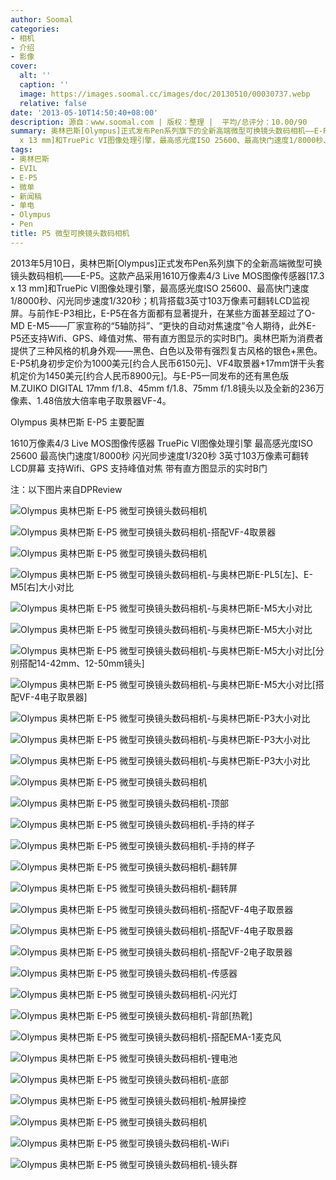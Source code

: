 ```yaml
---
author: Soomal
categories:
- 相机
- 介绍
- 影像
cover:
  alt: ''
  caption: ''
  image: https://images.soomal.cc/images/doc/20130510/00030737.webp
  relative: false
date: '2013-05-10T14:50:40+08:00'
description: 源自：www.soomal.com | 版权：整理 |  平均/总评分：10.00/90
summary: 奥林巴斯[Olympus]正式发布Pen系列旗下的全新高端微型可换镜头数码相机――E-P5。这款产品采用1610万像素4/3 Live MOS图像传感器[17.3
  x 13 mm]和TruePic VI图像处理引擎，最高感光度ISO 25600、最高快门速度1/8000秒、闪光同步速度1/320秒；机背搭载3英寸103万像素可翻转LCD监视屏……
tags:
- 奥林巴斯
- EVIL
- E-P5
- 微单
- 新闻稿
- 单电
- Olympus
- Pen
title: P5 微型可换镜头数码相机
---
```


2013年5月10日，奥林巴斯[Olympus]正式发布Pen系列旗下的全新高端微型可换镜头数码相机――E-P5。这款产品采用1610万像素4/3 Live MOS图像传感器[17.3 x 13 mm]和TruePic VI图像处理引擎，最高感光度ISO 25600、最高快门速度1/8000秒、闪光同步速度1/320秒；机背搭载3英寸103万像素可翻转LCD监视屏。与前作E-P3相比，E-P5在各方面都有显著提升，在某些方面甚至超过了O-MD E-M5――厂家宣称的“5轴防抖”、“更快的自动对焦速度”令人期待，此外E-P5还支持Wifi、GPS、峰值对焦、带有直方图显示的实时B门。奥林巴斯为消费者提供了三种风格的机身外观――黑色、白色以及带有强烈复古风格的银色+黑色。E-P5机身初步定价为1000美元[约合人民币6150元]、VF4取景器+17mm饼干头套机定价为1450美元[约合人民币8900元]。与E-P5一同发布的还有黑色版M.ZUIKO DIGITAL 17mm f/1.8、45mm f/1.8、75mm f/1.8镜头以及全新的236万像素、1.48倍放大倍率电子取景器VF-4。

Olympus 奥林巴斯 E-P5 主要配置

1610万像素4/3 Live MOS图像传感器
TruePic VI图像处理引擎
最高感光度ISO 25600
最高快门速度1/8000秒
闪光同步速度1/320秒
3英寸103万像素可翻转LCD屏幕
支持Wifi、GPS
支持峰值对焦
带有直方图显示的实时B门


注：以下图片来自DPReview

![Olympus 奥林巴斯 E-P5 微型可换镜头数码相机](https://images.soomal.cc/images/doc/20130510/00030707.webp)




![Olympus 奥林巴斯 E-P5 微型可换镜头数码相机-搭配VF-4取景器](https://images.soomal.cc/images/doc/20130510/00030708.webp)




![Olympus 奥林巴斯 E-P5 微型可换镜头数码相机](https://images.soomal.cc/images/doc/20130510/00030709.webp)




![Olympus 奥林巴斯 E-P5 微型可换镜头数码相机-与奥林巴斯E-PL5[左]、E-M5[右]大小对比](https://images.soomal.cc/images/doc/20130510/00030710.webp)




![Olympus 奥林巴斯 E-P5 微型可换镜头数码相机-与奥林巴斯E-M5大小对比](https://images.soomal.cc/images/doc/20130510/00030711.webp)




![Olympus 奥林巴斯 E-P5 微型可换镜头数码相机-与奥林巴斯E-M5大小对比](https://images.soomal.cc/images/doc/20130510/00030712.webp)




![Olympus 奥林巴斯 E-P5 微型可换镜头数码相机-与奥林巴斯E-M5大小对比[分别搭配14-42mm、12-50mm镜头]](https://images.soomal.cc/images/doc/20130510/00030713.webp)




![Olympus 奥林巴斯 E-P5 微型可换镜头数码相机-与奥林巴斯E-M5大小对比[搭配VF-4电子取景器]](https://images.soomal.cc/images/doc/20130510/00030714.webp)




![Olympus 奥林巴斯 E-P5 微型可换镜头数码相机-与奥林巴斯E-P3大小对比](https://images.soomal.cc/images/doc/20130510/00030715.webp)




![Olympus 奥林巴斯 E-P5 微型可换镜头数码相机-与奥林巴斯E-P3大小对比](https://images.soomal.cc/images/doc/20130510/00030716.webp)




![Olympus 奥林巴斯 E-P5 微型可换镜头数码相机-与奥林巴斯E-P3大小对比](https://images.soomal.cc/images/doc/20130510/00030717.webp)




![Olympus 奥林巴斯 E-P5 微型可换镜头数码相机](https://images.soomal.cc/images/doc/20130510/00030718.webp)




![Olympus 奥林巴斯 E-P5 微型可换镜头数码相机-顶部](https://images.soomal.cc/images/doc/20130510/00030719.webp)




![Olympus 奥林巴斯 E-P5 微型可换镜头数码相机-手持的样子](https://images.soomal.cc/images/doc/20130510/00030720.webp)




![Olympus 奥林巴斯 E-P5 微型可换镜头数码相机-手持的样子](https://images.soomal.cc/images/doc/20130510/00030721.webp)




![Olympus 奥林巴斯 E-P5 微型可换镜头数码相机-翻转屏](https://images.soomal.cc/images/doc/20130510/00030722.webp)




![Olympus 奥林巴斯 E-P5 微型可换镜头数码相机-翻转屏](https://images.soomal.cc/images/doc/20130510/00030723.webp)




![Olympus 奥林巴斯 E-P5 微型可换镜头数码相机-搭配VF-4电子取景器](https://images.soomal.cc/images/doc/20130510/00030724.webp)




![Olympus 奥林巴斯 E-P5 微型可换镜头数码相机-搭配VF-4电子取景器](https://images.soomal.cc/images/doc/20130510/00030725.webp)




![Olympus 奥林巴斯 E-P5 微型可换镜头数码相机-搭配VF-2电子取景器](https://images.soomal.cc/images/doc/20130510/00030726.webp)




![Olympus 奥林巴斯 E-P5 微型可换镜头数码相机-传感器](https://images.soomal.cc/images/doc/20130510/00030727.webp)




![Olympus 奥林巴斯 E-P5 微型可换镜头数码相机-闪光灯](https://images.soomal.cc/images/doc/20130510/00030728.webp)




![Olympus 奥林巴斯 E-P5 微型可换镜头数码相机-背部[热靴]](https://images.soomal.cc/images/doc/20130510/00030729.webp)




![Olympus 奥林巴斯 E-P5 微型可换镜头数码相机-搭配EMA-1麦克风](https://images.soomal.cc/images/doc/20130510/00030730.webp)




![Olympus 奥林巴斯 E-P5 微型可换镜头数码相机-锂电池](https://images.soomal.cc/images/doc/20130510/00030731.webp)




![Olympus 奥林巴斯 E-P5 微型可换镜头数码相机-底部](https://images.soomal.cc/images/doc/20130510/00030732.webp)




![Olympus 奥林巴斯 E-P5 微型可换镜头数码相机-触屏操控](https://images.soomal.cc/images/doc/20130510/00030733.webp)




![Olympus 奥林巴斯 E-P5 微型可换镜头数码相机](https://images.soomal.cc/images/doc/20130510/00030734.webp)




![Olympus 奥林巴斯 E-P5 微型可换镜头数码相机-WiFi](https://images.soomal.cc/images/doc/20130510/00030735.webp)




![Olympus 奥林巴斯 E-P5 微型可换镜头数码相机-镜头群](https://images.soomal.cc/images/doc/20130510/00030736.webp)